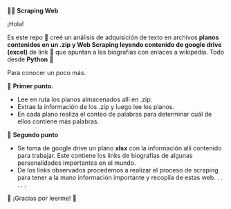 🕵️‍♂️ **Scraping Web**

¡Hola!

Es este repo 🍚 creé un análisis de adquisición de texto en archivos **planos contenidos en un .zip y Web Scraping leyendo contenido de google drive (excel)** de link 🔗 que apuntan a las biografías con enlaces a wikipedia. Todo desde **Python** 🐍


Para conocer un poco más.

🍉 **Primer punto.**
* Lee en ruta los planos almacenados allí en .zip.
* Extrae la información de los .zip y luego lee los planos.
* En cada plano realiza el conteo de palabras para determinar cuál de ellos contiene más palabras.

🍉 **Segundo punto**
* Se toma de google drive un plano **xlsx** con la información allí contenido para trabajar. Este contiene los links de biografías de algunas personalidades importantes en el mundo.
* De los links observados procedemos a realizar el proceso de scraping para tener a la mano información importante y recopila de estas web.
.
.
.
.
.

🦉 ¡Gracias por leerme!  🦉

